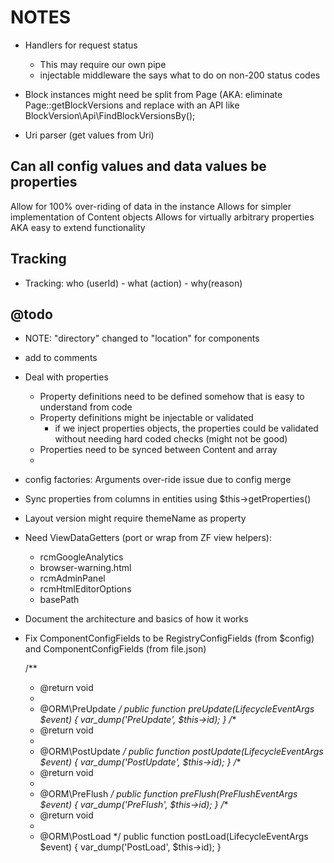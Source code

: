 NOTES
=====

- Handlers for request status
    - This may require our own pipe
    - injectable middleware the says what to do on non-200 status codes
    
- Block instances might need be split from Page 
  (AKA: eliminate Page::getBlockVersions and replace with an API like BlockVersion\Api\FindBlockVersionsBy();
  
- Uri parser (get values from Uri)

## Can all config values and data values be properties ##

Allow for 100% over-riding of data in the instance
Allows for simpler implementation of Content objects
Allows for virtually arbitrary properties AKA easy to extend functionality

## Tracking ##
- Tracking: who (userId) - what (action) - why(reason)


## @todo ##

- NOTE: "directory" changed to "location" for components
- add <identifier> to comments
- Deal with properties
    - Property definitions need to be defined somehow that is easy to understand from code
    - Property definitions might be injectable or validated
        - if we inject properties objects, the properties could be validated without needing hard coded checks (might not be good)
    - Properties need to be synced between Content and array
    - 
- config factories: Arguments over-ride issue due to config merge
- Sync properties from columns in entities using $this->getProperties()
- Layout version might require themeName as property
- Need ViewDataGetters (port or wrap from ZF view helpers):
    - rcmGoogleAnalytics
    - browser-warning.html
    - rcmAdminPanel
    - rcmHtmlEditorOptions
    - basePath
            
- Document the architecture and basics of how it works
- Fix ComponentConfigFields to be RegistryConfigFields (from $config) and ComponentConfigFields (from file.json)

    /**
     * @return void
     *
     * @ORM\PreUpdate
     */
    public function preUpdate(LifecycleEventArgs $event)
    {
        var_dump('PreUpdate', $this->id);
    }
    /**
     * @return void
     *
     * @ORM\PostUpdate
     */
    public function postUpdate(LifecycleEventArgs $event)
    {
        var_dump('PostUpdate', $this->id);
    }
    /**
     * @return void
     *
     * @ORM\PreFlush
     */
    public function preFlush(PreFlushEventArgs $event)
    {
        var_dump('PreFlush', $this->id);
    }
    /**
     * @return void
     *
     * @ORM\PostLoad
     */
    public function postLoad(LifecycleEventArgs $event)
    {
        var_dump('PostLoad', $this->id);
    }
